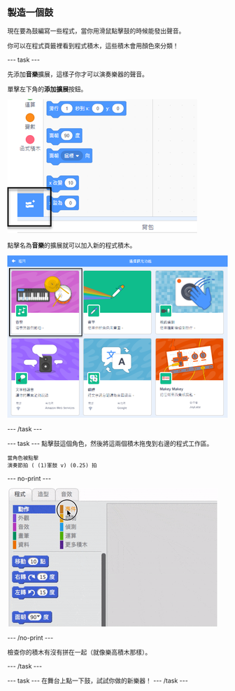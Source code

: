 ## 製造一個鼓

現在要為鼓編寫一些程式，當你用滑鼠點擊鼓的時候能發出聲音。

你可以在程式頁籤裡看到程式積木，這些積木會用顏色來分類！

\--- task \---

先添加**音樂**擴展，這樣子你才可以演奏樂器的聲音。

單擊左下角的**添加擴展**按鈕。

![添加擴展按鈕高亮圖示](images/add-extension-annotated.png)

點擊名為**音樂**的擴展就可以加入新的程式積木。

![音樂擴展圖示](images/click-music-annotated.png)

\--- /task \---

\--- task \--- 點擊鼓這個角色，然後將這兩個積木拖曳到右邊的程式工作區。

```blocks3
當角色被點擊
演奏節拍 ( (1)軍鼓 v) (0.25) 拍
```

\--- no-print \---

![截圖](images/connect-block.gif)

\--- /no-print \---

檢查你的積木有沒有拼在一起（就像樂高積木那樣）。

\--- /task \---

\--- task \--- 在舞台上點一下鼓，試試你做的新樂器！ \--- /task \---